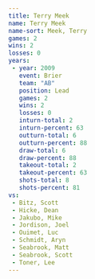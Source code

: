 ```yaml
---
title: Terry Meek
name: Terry Meek
name-sort: Meek, Terry
games: 2
wins: 2
losses: 0
years:
 - year: 2009
   event: Brier
   team: "AB"
   position: Lead
   games: 2
   wins: 2
   losses: 0
   inturn-total: 2
   inturn-percent: 63
   outturn-total: 6
   outturn-percent: 88
   draw-total: 6
   draw-percent: 88
   takeout-total: 2
   takeout-percent: 63
   shots-total: 8
   shots-percent: 81
vs:
 - Bitz, Scott
 - Hicke, Dean
 - Jakubo, Mike
 - Jordison, Joel
 - Ouimet, Luc
 - Schmidt, Aryn
 - Seabrook, Matt
 - Seabrook, Scott
 - Toner, Lee
---
```

